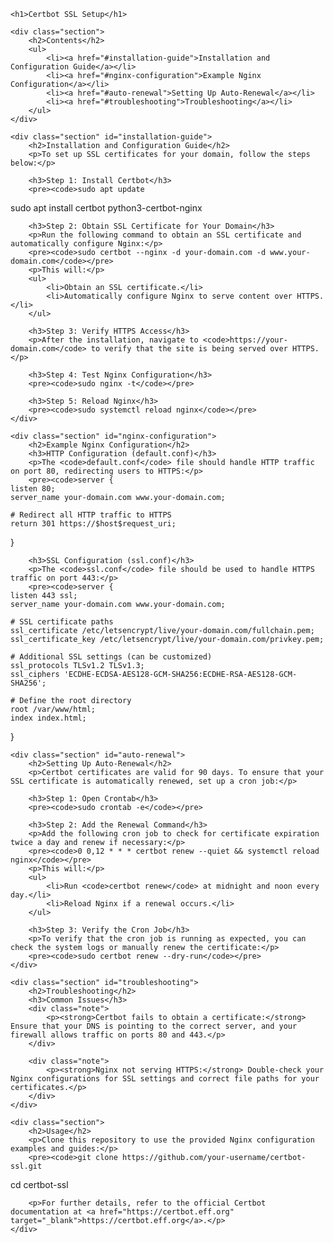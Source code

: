 <!DOCTYPE html>
<html lang="en">
<head>
    <meta charset="UTF-8">
    <meta name="viewport" content="width=device-width, initial-scale=1.0">
</head>
<body>

    <h1>Certbot SSL Setup</h1>

    <div class="section">
        <h2>Contents</h2>
        <ul>
            <li><a href="#installation-guide">Installation and Configuration Guide</a></li>
            <li><a href="#nginx-configuration">Example Nginx Configuration</a></li>
            <li><a href="#auto-renewal">Setting Up Auto-Renewal</a></li>
            <li><a href="#troubleshooting">Troubleshooting</a></li>
        </ul>
    </div>

    <div class="section" id="installation-guide">
        <h2>Installation and Configuration Guide</h2>
        <p>To set up SSL certificates for your domain, follow the steps below:</p>

        <h3>Step 1: Install Certbot</h3>
        <pre><code>sudo apt update
sudo apt install certbot python3-certbot-nginx</code></pre>

        <h3>Step 2: Obtain SSL Certificate for Your Domain</h3>
        <p>Run the following command to obtain an SSL certificate and automatically configure Nginx:</p>
        <pre><code>sudo certbot --nginx -d your-domain.com -d www.your-domain.com</code></pre>
        <p>This will:</p>
        <ul>
            <li>Obtain an SSL certificate.</li>
            <li>Automatically configure Nginx to serve content over HTTPS.</li>
        </ul>

        <h3>Step 3: Verify HTTPS Access</h3>
        <p>After the installation, navigate to <code>https://your-domain.com</code> to verify that the site is being served over HTTPS.</p>

        <h3>Step 4: Test Nginx Configuration</h3>
        <pre><code>sudo nginx -t</code></pre>

        <h3>Step 5: Reload Nginx</h3>
        <pre><code>sudo systemctl reload nginx</code></pre>
    </div>

    <div class="section" id="nginx-configuration">
        <h2>Example Nginx Configuration</h2>
        <h3>HTTP Configuration (default.conf)</h3>
        <p>The <code>default.conf</code> file should handle HTTP traffic on port 80, redirecting users to HTTPS:</p>
        <pre><code>server {
    listen 80;
    server_name your-domain.com www.your-domain.com;

    # Redirect all HTTP traffic to HTTPS
    return 301 https://$host$request_uri;
}</code></pre>

        <h3>SSL Configuration (ssl.conf)</h3>
        <p>The <code>ssl.conf</code> file should be used to handle HTTPS traffic on port 443:</p>
        <pre><code>server {
    listen 443 ssl;
    server_name your-domain.com www.your-domain.com;

    # SSL certificate paths
    ssl_certificate /etc/letsencrypt/live/your-domain.com/fullchain.pem;
    ssl_certificate_key /etc/letsencrypt/live/your-domain.com/privkey.pem;

    # Additional SSL settings (can be customized)
    ssl_protocols TLSv1.2 TLSv1.3;
    ssl_ciphers 'ECDHE-ECDSA-AES128-GCM-SHA256:ECDHE-RSA-AES128-GCM-SHA256';

    # Define the root directory
    root /var/www/html;
    index index.html;
}</code></pre>
    </div>

    <div class="section" id="auto-renewal">
        <h2>Setting Up Auto-Renewal</h2>
        <p>Certbot certificates are valid for 90 days. To ensure that your SSL certificate is automatically renewed, set up a cron job:</p>

        <h3>Step 1: Open Crontab</h3>
        <pre><code>sudo crontab -e</code></pre>

        <h3>Step 2: Add the Renewal Command</h3>
        <p>Add the following cron job to check for certificate expiration twice a day and renew if necessary:</p>
        <pre><code>0 0,12 * * * certbot renew --quiet && systemctl reload nginx</code></pre>
        <p>This will:</p>
        <ul>
            <li>Run <code>certbot renew</code> at midnight and noon every day.</li>
            <li>Reload Nginx if a renewal occurs.</li>
        </ul>

        <h3>Step 3: Verify the Cron Job</h3>
        <p>To verify that the cron job is running as expected, you can check the system logs or manually renew the certificate:</p>
        <pre><code>sudo certbot renew --dry-run</code></pre>
    </div>

    <div class="section" id="troubleshooting">
        <h2>Troubleshooting</h2>
        <h3>Common Issues</h3>
        <div class="note">
            <p><strong>Certbot fails to obtain a certificate:</strong> Ensure that your DNS is pointing to the correct server, and your firewall allows traffic on ports 80 and 443.</p>
        </div>

        <div class="note">
            <p><strong>Nginx not serving HTTPS:</strong> Double-check your Nginx configurations for SSL settings and correct file paths for your certificates.</p>
        </div>
    </div>

    <div class="section">
        <h2>Usage</h2>
        <p>Clone this repository to use the provided Nginx configuration examples and guides:</p>
        <pre><code>git clone https://github.com/your-username/certbot-ssl.git
cd certbot-ssl</code></pre>

        <p>For further details, refer to the official Certbot documentation at <a href="https://certbot.eff.org" target="_blank">https://certbot.eff.org</a>.</p>
    </div>

</body>
</html>
